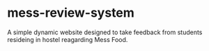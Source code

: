 # mess-review-system
  A simple dynamic website designed to take feedback from students resideing in hostel reagarding Mess Food.
